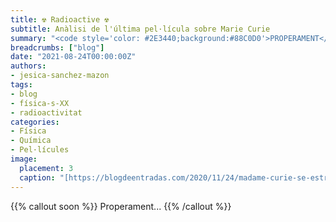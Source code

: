```yaml
---
title: ☢️ Radioactive ☢️
subtitle: Anàlisi de l'última pel·lícula sobre Marie Curie
summary: "<code style='color: #2E3440;background:#88C0D0'>PROPERAMENT</code> <br> Anàlisi de l'última pel·lícula sobre Madame Curie."
breadcrumbs: ["blog"]
date: "2021-08-24T00:00:00Z"
authors:
- jesica-sanchez-mazon
tags:
- blog
- física-s-XX
- radioactivitat
categories:
- Física
- Química
- Pel·lícules
image:
  placement: 3
  caption: "[https://blogdeentradas.com/2020/11/24/madame-curie-se-estrena-en-cines-el-4-de-diciembre/](https://blogdeentradas.com/2020/11/24/madame-curie-se-estrena-en-cines-el-4-de-diciembre/)"
---
```


{{% callout soon %}}
Properament...
{{% /callout %}}